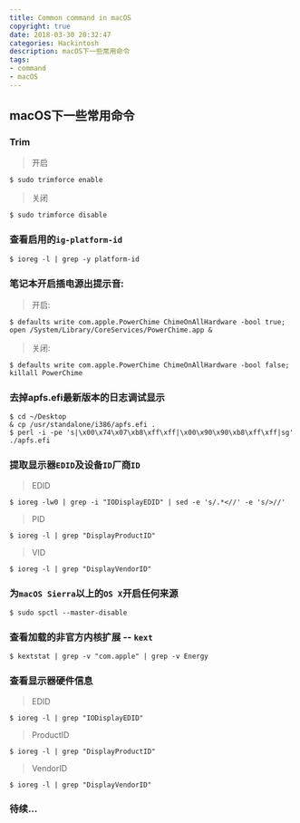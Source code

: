 ```yaml
---
title: Common command in macOS
copyright: true
date: 2018-03-30 20:32:47
categories: Hackintosh
description: macOS下一些常用命令
tags: 
- command
- macOS
---
```


## macOS下一些常用命令
<!--more-->

### Trim
> 开启
```
$ sudo trimforce enable
```

> 关闭
```
$ sudo trimforce disable
```

### 查看启用的`ig-platform-id`
```
$ ioreg -l | grep -y platform-id
```

### 笔记本开启插电源出提示音:
> 开启:
```
$ defaults write com.apple.PowerChime ChimeOnAllHardware -bool true; open /System/Library/CoreServices/PowerChime.app &
```

> 关闭:
```
$ defaults write com.apple.PowerChime ChimeOnAllHardware -bool false; killall PowerChime
```

### 去掉apfs.efi最新版本的日志调试显示
```
$ cd ~/Desktop						
& cp /usr/standalone/i386/apfs.efi .
$ perl -i -pe 's|\x00\x74\x07\xb8\xff\xff|\x00\x90\x90\xb8\xff\xff|sg' ./apfs.efi
```

### 提取显示器`EDID`及设备`ID`厂商`ID`
> EDID
```
$ ioreg -lw0 | grep -i "IODisplayEDID" | sed -e 's/.*<//' -e 's/>//'
```

> PID
```
$ ioreg -l | grep "DisplayProductID"    
```

> VID
```
$ ioreg -l | grep "DisplayVendorID"  
```

### 为`macOS Sierra`以上的`OS X`开启任何来源
```
$ sudo spctl --master-disable
```

### 查看加载的非官方内核扩展 -- `kext`
```
$ kextstat | grep -v "com.apple" | grep -v Energy
```

### 查看显示器硬件信息
> EDID
```
$ ioreg -l | grep "IODisplayEDID"
```

> ProductID
```
$ ioreg -l | grep "DisplayProductID"
```

> VendorID
```
$ ioreg -l | grep "DisplayVendorID"
```

### 待续...


